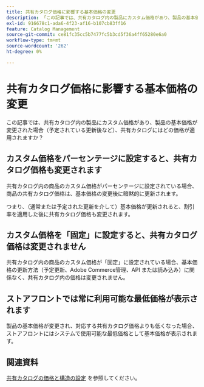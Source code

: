 ```yaml
---
title: 共有カタログ価格に影響する基本価格の変更
description: 「この記事では、共有カタログ内の製品にカスタム価格があり、製品の基本価格が変更された場合（予定されている更新後など）、共有カタログにはどの価格が適用されますか？」という質問に対する回答を得ることができます。
exl-id: 916678c1-ada6-4f23-af16-b107cb83ff16
feature: Catalog Management
source-git-commit: ce81fc35cc5b7477fc5b3cd5f36a4ff65280e6a0
workflow-type: tm+mt
source-wordcount: '262'
ht-degree: 0%

---
```


# 共有カタログ価格に影響する基本価格の変更

この記事では、共有カタログ内の製品にカスタム価格があり、製品の基本価格が変更された場合（予定されている更新後など）、共有カタログにはどの価格が適用されますか？

## カスタム価格をパーセンテージに設定すると、共有カタログ価格も変更されます

共有カタログ内の商品のカスタム価格がパーセンテージに設定されている場合、商品の共有カタログ価格は、基本価格の変更後に暗黙的に更新されます。

つまり、（通常または予定された更新を介して）基本価格が更新されると、割引率を適用した後に共有カタログ価格も変更されます。

## カスタム価格を「固定」に設定すると、共有カタログ価格は変更されません

共有カタログ内の商品のカスタム価格が「固定」に設定されている場合、基本価格の更新方法（予定更新、Adobe Commerce管理、API または読み込み）に関係なく、共有カタログ内の価格は変更されません。

## ストアフロントでは常に利用可能な最低価格が表示されます

製品の基本価格が変更され、対応する共有カタログ価格よりも低くなった場合、ストアフロントにはシステムで使用可能な最低価格として基本価格が表示されます。

## 関連資料

[共有カタログの価格と構造の設定](https://experienceleague.adobe.com/docs/commerce-admin/b2b/shared-catalogs/define/catalog-shared-pricing-structure.html) を参照してください。
